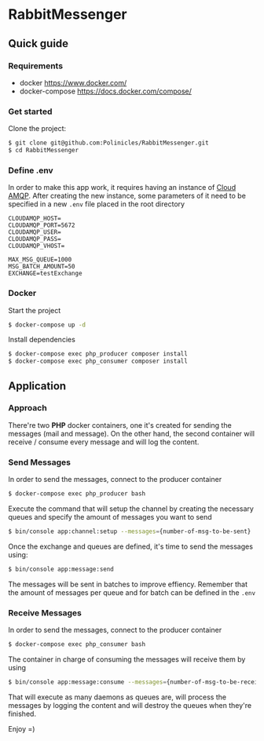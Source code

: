 # RabbitMessenger

## Quick guide

### Requirements

* docker https://www.docker.com/
* docker-compose https://docs.docker.com/compose/

### Get started

Clone the project: 
```sh
$ git clone git@github.com:Polinicles/RabbitMessenger.git
$ cd RabbitMessenger
```

### Define .env

In order to make this app work, it requires having an instance of [Cloud AMQP](https://www.cloudamqp.com/). After creating the new instance, some parameters of it need to be specified in a new ```.env``` file placed in the root directory

```
CLOUDAMQP_HOST=
CLOUDAMQP_PORT=5672
CLOUDAMQP_USER=
CLOUDAMQP_PASS=
CLOUDAMQP_VHOST=

MAX_MSG_QUEUE=1000
MSG_BATCH_AMOUNT=50
EXCHANGE=testExchange
```

### Docker

Start the project

```sh
$ docker-compose up -d
```

Install dependencies

```sh
$ docker-compose exec php_producer composer install
$ docker-compose exec php_consumer composer install
```

## Application

### Approach

There're two **PHP** docker containers, one it's created for sending the messages (mail and message). On the other hand, the second container will receive / consume every message and will log the content. 

### Send Messages

In order to send the messages, connect to the producer container

```sh
$ docker-compose exec php_producer bash
```

Execute the command that will setup the channel by creating the necessary queues and specify the amount of messages you want to send

```sh
$ bin/console app:channel:setup --messages={number-of-msg-to-be-sent}
```

Once the exchange and queues are defined, it's time to send the messages using:

```sh
$ bin/console app:message:send
```

The messages will be sent in batches to improve effiency. Remember that the amount of messages per queue and for batch can be defined in the ```.env```

### Receive Messages

In order to send the messages, connect to the producer container

```sh
$ docker-compose exec php_consumer bash
```

The container in charge of consuming the messages will receive them by using

```sh
$ bin/console app:message:consume --messages={number-of-msg-to-be-received}
```

That will execute as many daemons as queues are, will process the messages by logging the content and will destroy the queues when they're finished.

Enjoy =)
